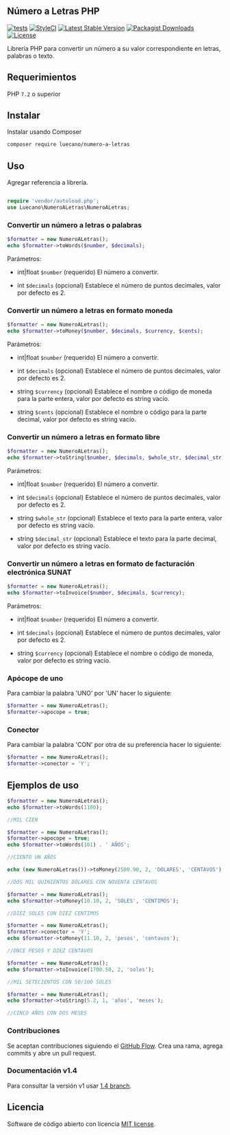 ## Número a Letras PHP

[![tests](https://github.com/luecano/numero-a-letras/workflows/tests/badge.svg)](https://github.com/luecano/numero-a-letras/actions)
[![StyleCI](https://github.styleci.io/repos/156258800/shield?style=flat&branch=master)](https://github.styleci.io/repos/156258800?branch=master)
[![Latest Stable Version](https://poser.pugx.org/luecano/numero-a-letras/v/stable)](https://packagist.org/packages/luecano/numero-a-letras)
[![Packagist Downloads](https://img.shields.io/packagist/dt/luecano/numero-a-letras)](https://packagist.org/packages/luecano/numero-a-letras)
[![License](https://poser.pugx.org/luecano/numero-a-letras/license)](https://packagist.org/packages/luecano/numero-a-letras)

Librería PHP para convertir un número a su valor correspondiente en letras, palabras o texto.

## Requerimientos

PHP `7.2` o superior

## Instalar

Instalar usando Composer

```bash
composer require luecano/numero-a-letras
```

## Uso

Agregar referencia a librería.

```php

require 'vendor/autoload.php';
use Luecano\NumeroALetras\NumeroALetras;
```

### Convertir un número a letras o palabras

```php
$formatter = new NumeroALetras();
echo $formatter->toWords($number, $decimals);
```

Parámetros:

- int|float `$number` (requerido) El número a convertir.

- int `$decimals` (opcional) Establece el número de puntos decimales, valor por defecto es 2.

### Convertir un número a letras en formato moneda

```php
$formatter = new NumeroALetras();
echo $formatter->toMoney($number, $decimals, $currency, $cents);
```

Parámetros:

- int|float `$number` (requerido) El número a convertir.

- int `$decimals` (opcional) Establece el número de puntos decimales, valor por defecto es 2.

- string `$currency` (opcional) Establece el nombre o código de moneda para la parte entera, valor por defecto es string vacío.

- string `$cents` (opcional) Establece el nombre o código para la parte decimal, valor por defecto es string vacío.

### Convertir un número a letras en formato libre

```php
$formatter = new NumeroALetras();
echo $formatter->toString($number, $decimals, $whole_str, $decimal_str);
```

Parámetros:

- int|float `$number` (requerido) El número a convertir.

- int `$decimals` (opcional) Establece el número de puntos decimales, valor por defecto es 2.

- string `$whole_str` (opcional) Establece el texto para la parte entera, valor por defecto es string vacío.

- string `$decimal_str` (opcional) Establece el texto para la parte decimal, valor por defecto es string vacío.

### Convertir un número a letras en formato de facturación electrónica SUNAT

```php
$formatter = new NumeroALetras();
echo $formatter->toInvoice($number, $decimals, $currency);
```

Parámetros:

- int|float `$number` (requerido) El número a convertir.

- int `$decimals` (opcional) Establece el número de puntos decimales, valor por defecto es 2.

- string `$currency` (opcional) Establece el nombre o código de moneda, valor por defecto es string vacío.

### Apócope de uno

Para cambiar la palabra 'UNO' por 'UN' hacer lo siguiente:

```php
$formatter = new NumeroALetras();
$formatter->apocope = true;
```

### Conector

Para cambiar la palabra 'CON' por otra de su preferencia hacer lo siguiente:

```php
$formatter = new NumeroALetras();
$formatter->conector = 'Y';
```

## Ejemplos de uso

```php
$formatter = new NumeroALetras();
echo $formatter->toWords(1100);

//MIL CIEN
```

```php
$formatter = new NumeroALetras();
$formatter->apocope = true;
echo $formatter->toWords(101) . ' AÑOS';

//CIENTO UN AÑOS
```

```php
echo (new NumeroALetras())->toMoney(2500.90, 2, 'DÓLARES', 'CENTAVOS');

//DOS MIL QUINIENTOS DÓLARES CON NOVENTA CENTAVOS
```

```php
$formatter = new NumeroALetras();
echo $formatter->toMoney(10.10, 2, 'SOLES', 'CENTIMOS');

//DIEZ SOLES CON DIEZ CENTIMOS
```

```php
$formatter = new NumeroALetras();
$formatter->conector = 'Y';
echo $formatter->toMoney(11.10, 2, 'pesos', 'centavos');

//ONCE PESOS Y DIEZ CENTAVOS
```

```php
$formatter = new NumeroALetras();
echo $formatter->toInvoice(1700.50, 2, 'soles');

//MIL SETECIENTOS CON 50/100 SOLES
```

```php
$formatter = new NumeroALetras();
echo $formatter->toString(5.2, 1, 'años', 'meses');

//CINCO AÑOS CON DOS MESES
```

### Contribuciones

Se aceptan contribuciones siguiendo el [GitHub Flow](https://guides.github.com/introduction/flow). Crea una rama, agrega commits y abre un pull request.

### Documentación v1.4

Para consultar la versión v1 usar [1.4 branch](https://github.com/luecano/numero-a-letras/tree/1.4).

## Licencia

Software de código abierto con licencia [MIT license](LICENSE).
